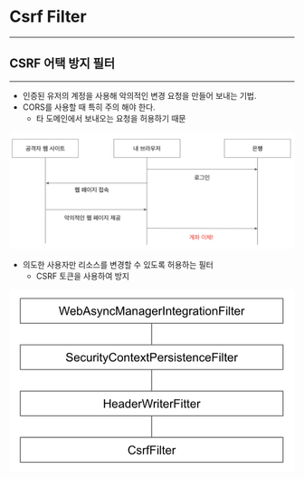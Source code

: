 # Csrf Filter

* * *

## CSRF 어택 방지 필터

* * *

- 인증된 유저의 계정을 사용해 악의적인 변경 요청을 만들어 보내는 기법.
- CORS를 사용할 때 특히 주의 해야 한다.
    - 타 도메인에서 보내오는 요청을 허용하기 때문
    
![img.png](../image/csrf-filter-img1.png)

- 의도한 사용자만 리소스를 변경할 수 있도록 허용하는 필터
    - CSRF 토큰을 사용하여 방지
    
![img.png](../image/csrf-filter-img2.png)
